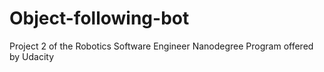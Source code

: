 # Object-following-bot
Project 2 of the Robotics Software Engineer Nanodegree Program offered by Udacity
